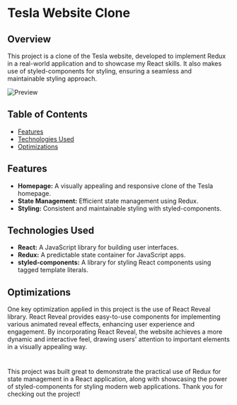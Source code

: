 # Tesla Website Clone

## Overview

This project is a clone of the Tesla website, developed to implement Redux in a real-world application and to showcase my React skills. It also makes use of styled-components for styling, ensuring a seamless and maintainable styling approach.

![Preview](tesla.png)


## Table of Contents

- [Features](#features)
- [Technologies Used](#technologies-used)
- [Optimizations](#optimizations)

## Features

- **Homepage:** A visually appealing and responsive clone of the Tesla homepage.
- **State Management:** Efficient state management using Redux.
- **Styling:** Consistent and maintainable styling with styled-components.

## Technologies Used

- **React:** A JavaScript library for building user interfaces.
- **Redux:** A predictable state container for JavaScript apps.
- **styled-components:** A library for styling React components using tagged template literals.

## Optimizations

One key optimization applied in this project is the use of React Reveal library. React Reveal provides easy-to-use components for implementing various animated reveal effects, enhancing user experience and engagement. By incorporating React Reveal, the website achieves a more dynamic and interactive feel, drawing users' attention to important elements in a visually appealing way.

#

This project was built great to demonstrate the practical use of Redux for state management in a React application, along with showcasing the power of styled-components for styling modern web applications. Thank you for checking out the project!
